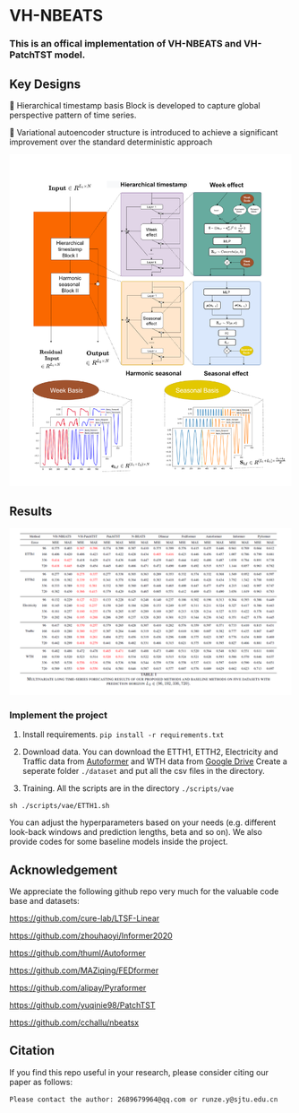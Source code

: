 # VH-NBEATS
### This is an offical implementation of VH-NBEATS and VH-PatchTST model. 
## Key Designs

:star2: Hierarchical timestamp basis Block is developed to capture global perspective pattern of time series.

:star2: Variational autoencoder structure is introduced to achieve a significant improvement over the standard deterministic approach

![alt text](https://github.com/runze1223/VH-NBEATS/blob/main/pic/VH-NBEATS.png)

## Results

![alt text](https://github.com/runze1223/VH-NBEATS/blob/main/pic/Experiment_results.png)


### Implement the project

1. Install requirements. ```pip install -r requirements.txt```

2. Download data. You can download the ETTH1, ETTH2, Electricity and Traffic data from [Autoformer](https://drive.google.com/drive/folders/1ZOYpTUa82_jCcxIdTmyr0LXQfvaM9vIy) and WTH data from [Google Drive](https://drive.google.com/drive/folders/1ohGYWWohJlOlb2gsGTeEq3Wii2egnEPR?usp=sharing) Create a seperate folder ```./dataset``` and put all the csv files in the directory.

3. Training. All the scripts are in the directory ```./scripts/vae```
```
sh ./scripts/vae/ETTH1.sh
```
You can adjust the hyperparameters based on your needs (e.g. different look-back windows and prediction lengths, beta and so on). We also provide codes for some baseline models inside the project.


## Acknowledgement

We appreciate the following github repo very much for the valuable code base and datasets:

https://github.com/cure-lab/LTSF-Linear

https://github.com/zhouhaoyi/Informer2020

https://github.com/thuml/Autoformer

https://github.com/MAZiqing/FEDformer

https://github.com/alipay/Pyraformer

https://github.com/yuqinie98/PatchTST

https://github.com/cchallu/nbeatsx


## Citation

If you find this repo useful in your research, please consider citing our paper as follows:

```
Please contact the author: 2689679964@qq.com or runze.y@sjtu.edu.cn

```

